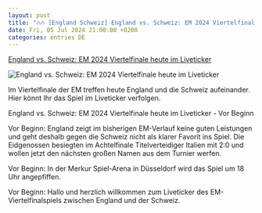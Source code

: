 ```yaml
---
layout: post
title: "🔥🔥 [England Schweiz] England vs. Schweiz: EM 2024 Viertelfinale heute im Liveticker"
date: Fri, 05 Jul 2024 21:00:00 +0200
categories: entries DE
---
```

[England vs. Schweiz: EM 2024 Viertelfinale heute im Liveticker](https://www.spox.com/de/sport/fussball/em/em-2012/2407/Artikel/england-vs-schweiz-em-2024-viertelfinale-im-liveticker.html)

![England vs. Schweiz: EM 2024 Viertelfinale heute im Liveticker](https://www.spox.com/de/sport/fussball/em/em-2012/2407/Bilder/bild-kane.jpg)

Im Viertelfinale der EM treffen heute England und die Schweiz aufeinander. Hier könnt Ihr das Spiel im Liveticker verfolgen.

England vs. Schweiz: EM 2024 Viertelfinale heute im Liveticker - Vor Beginn

Vor Beginn: England zeigt im bisherigen EM-Verlauf keine guten Leistungen und geht deshalb gegen die Schweiz nicht als klarer Favorit ins Spiel. Die Eidgenossen besiegten im Achtelfinale Titelverteidiger Italien mit 2:0 und wollen jetzt den nächsten großen Namen aus dem Turnier werfen.

Vor Beginn: In der Merkur Spiel-Arena in Düsseldorf wird das Spiel um 18 Uhr angepfiffen.

Vor Beginn: Hallo und herzlich willkommen zum Liveticker des EM-Viertelfinalspiels zwischen England und der Schweiz.

